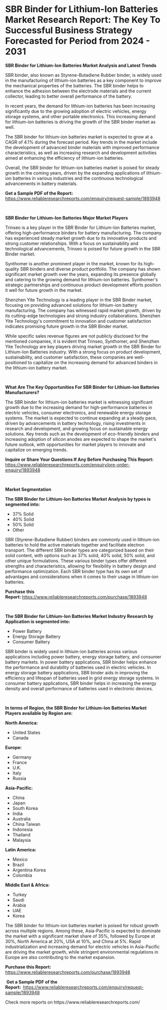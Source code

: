 <p><h1>SBR Binder for Lithium-Ion Batteries Market Research Report: The Key To Successful Business Strategy Forecasted for Period from 2024 - 2031</h1></p><p><strong>SBR Binder for Lithium-Ion Batteries Market Analysis and Latest Trends</strong></p>
<p><p>SBR binder, also known as Styrene-Butadiene Rubber binder, is widely used in the manufacturing of lithium-ion batteries as a key component to improve the mechanical properties of the batteries. The SBR binder helps to enhance the adhesion between the electrode materials and the current collector, leading to better overall performance of the battery. </p><p>In recent years, the demand for lithium-ion batteries has been increasing significantly due to the growing adoption of electric vehicles, energy storage systems, and other portable electronics. This increasing demand for lithium-ion batteries is driving the growth of the SBR binder market as well. </p><p>The SBR binder for lithium-ion batteries market is expected to grow at a CAGR of 4.1% during the forecast period. Key trends in the market include the development of advanced binder materials with improved performance characteristics, as well as increasing research and development activities aimed at enhancing the efficiency of lithium-ion batteries. </p><p>Overall, the SBR binder for lithium-ion batteries market is poised for steady growth in the coming years, driven by the expanding applications of lithium-ion batteries in various industries and the continuous technological advancements in battery materials.</p></p>
<p><strong>Get a Sample PDF of the Report:&nbsp;</strong> <a href="https://www.reliableresearchreports.com/enquiry/request-sample/1893948">https://www.reliableresearchreports.com/enquiry/request-sample/1893948</a></p>
<p>&nbsp;</p>
<p><strong>SBR Binder for Lithium-Ion Batteries Major Market Players</strong></p>
<p><p>Trinseo is a key player in the SBR Binder for Lithium-Ion Batteries market, offering high-performance binders for battery manufacturing. The company has experienced steady market growth due to its innovative products and strong customer relationships. With a focus on sustainability and technological advancements, Trinseo is poised for future growth in the SBR Binder market.</p><p>Synthomer is another prominent player in the market, known for its high-quality SBR binders and diverse product portfolio. The company has shown significant market growth over the years, expanding its presence globally and catering to the growing demand for lithium-ion batteries. Synthomer's strategic partnerships and continuous product development efforts position it well for future growth in the market.</p><p>Shenzhen Yite Technology is a leading player in the SBR Binder market, focusing on providing advanced solutions for lithium-ion battery manufacturing. The company has witnessed rapid market growth, driven by its cutting-edge technologies and strong industry collaborations. Shenzhen Yite Technology's commitment to innovation and customer satisfaction indicates promising future growth in the SBR Binder market.</p><p>While specific sales revenue figures are not publicly disclosed for the mentioned companies, it is evident that Trinseo, Synthomer, and Shenzhen Yite Technology are key players driving market growth in the SBR Binder for Lithium-Ion Batteries industry. With a strong focus on product development, sustainability, and customer satisfaction, these companies are well-positioned to capitalize on the increasing demand for advanced binders in the lithium-ion battery market.</p></p>
<p>&nbsp;</p>
<p><strong>What Are The Key Opportunities For SBR Binder for Lithium-Ion Batteries Manufacturers?</strong></p>
<p><p>The SBR binder for lithium-ion batteries market is witnessing significant growth due to the increasing demand for high-performance batteries in electric vehicles, consumer electronics, and renewable energy storage systems. The market is expected to continue expanding at a steady pace, driven by advancements in battery technology, rising investments in research and development, and growing focus on sustainable energy solutions. Key trends such as the development of eco-friendly binders and increasing adoption of silicon anodes are expected to shape the market's future outlook, with opportunities for market players to innovate and capitalize on emerging trends.</p></p>
<p><strong>Inquire or Share Your Questions If Any Before Purchasing This Report:</strong> <a href="https://www.reliableresearchreports.com/enquiry/pre-order-enquiry/1893948">https://www.reliableresearchreports.com/enquiry/pre-order-enquiry/1893948</a></p>
<p>&nbsp;</p>
<p><strong>Market Segmentation</strong></p>
<p><strong>The SBR Binder for Lithium-Ion Batteries Market Analysis by types is segmented into:</strong></p>
<p><ul><li>37% Solid</li><li>40% Solid</li><li>50% Solid</li><li>Other</li></ul></p>
<p><p>SBR (Styrene-Butadiene Rubber) binders are commonly used in lithium-ion batteries to hold the active materials together and facilitate electron transport. The different SBR binder types are categorized based on their solid content, with options such as 37% solid, 40% solid, 50% solid, and other unique formulations. These various binder types offer different strengths and characteristics, allowing for flexibility in battery design and performance optimization. Each SBR binder type has its own set of advantages and considerations when it comes to their usage in lithium-ion batteries.</p></p>
<p><strong>Purchase this Report:&nbsp;</strong><a href="https://www.reliableresearchreports.com/purchase/1893948">https://www.reliableresearchreports.com/purchase/1893948</a></p>
<p>&nbsp;</p>
<p><strong>The SBR Binder for Lithium-Ion Batteries Market Industry Research by Application is segmented into:</strong></p>
<p><ul><li>Power Battery</li><li>Energy Storage Battery</li><li>Consumer Battery</li></ul></p>
<p><p>SBR binder is widely used in lithium-ion batteries across various applications including power battery, energy storage battery, and consumer battery markets. In power battery applications, SBR binder helps enhance the performance and durability of batteries used in electric vehicles. In energy storage battery applications, SBR binder aids in improving the efficiency and lifespan of batteries used in grid energy storage systems. In consumer battery applications, SBR binder helps in increasing the energy density and overall performance of batteries used in electronic devices.</p></p>
<p>&nbsp;</p>
<p><strong>In terms of Region, the SBR Binder for Lithium-Ion Batteries Market Players available by Region are:</strong></p>
<p>
    <p> <strong> North America: </strong>
        <ul>
            <li>United States</li>
            <li>Canada</li>
        </ul>
        </p> 
    <p> <strong> Europe: </strong>
        <ul>
            <li>Germany</li>
            <li>France</li>
            <li>U.K.</li>
            <li>Italy</li>
            <li>Russia</li>
        </ul>
        </p> 
    <p> <strong> Asia-Pacific: </strong>
        <ul>
            <li>China</li>
            <li>Japan</li>
            <li>South Korea</li>
            <li>India</li>
            <li>Australia</li>
            <li>China Taiwan</li>
            <li>Indonesia</li>
            <li>Thailand</li>
            <li>Malaysia</li>
        </ul>
        </p> 
    <p> <strong> Latin America: </strong>
        <ul>
            <li>Mexico</li>
            <li>Brazil</li>
            <li>Argentina Korea</li>
            <li>Colombia</li>
        </ul>
        </p> 
    <p> <strong> Middle East & Africa: </strong>
        <ul>
            <li>Turkey</li>
            <li>Saudi</li>
            <li>Arabia</li>
            <li>UAE</li>
            <li>Korea</li>
        </ul>
    </p>
    </p>
<p><p>The SBR binder for lithium-ion batteries market is poised for robust growth across multiple regions. Among these, Asia-Pacific is expected to dominate the market with a significant market share of 35%, followed by Europe at 30%, North America at 20%, USA at 10%, and China at 5%. Rapid industrialization and increasing demand for electric vehicles in Asia-Pacific are driving the market growth, while stringent environmental regulations in Europe are also contributing to the market expansion.</p></p>
<p><strong>Purchase this Report: </strong><a href="https://www.reliableresearchreports.com/purchase/1893948">https://www.reliableresearchreports.com/purchase/1893948</a></p>
<p>&nbsp;<strong>Get a Sample PDF of the Report:&nbsp;&nbsp;</strong><a href="https://www.reliableresearchreports.com/enquiry/request-sample/1893948">https://www.reliableresearchreports.com/enquiry/request-sample/1893948</a></p>
<p><strong></strong></p>
<p>Check more reports on https://www.reliableresearchreports.com/</p>